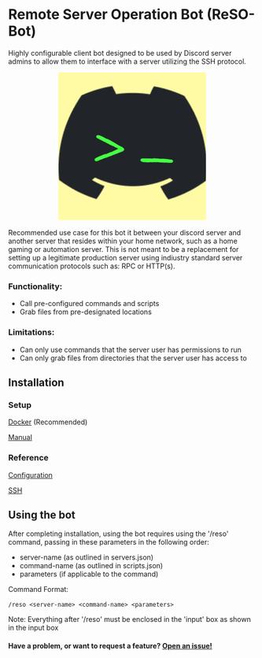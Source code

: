 # Remote Server Operation Bot (ReSO-Bot)

Highly configurable client bot designed to be used by Discord server admins to allow them to interface with a server utilizing the SSH protocol.

<p align="center">
  <img src="https://raw.githubusercontent.com/EvinRWatson/ReSO-Bot/master/ReSO_Bot_Logo.png" width="300" height="300"/>
</p>

Recommended use case for this bot it between your discord server and another server that resides within your home network, such as a home gaming or automation server. This is not meant to be a replacement for setting up a legitimate production server using indiustry standard server communication protocols such as: RPC or HTTP(s).

### Functionality:
- Call pre-configured commands and scripts
- Grab files from pre-designated locations

### Limitations:
- Can only use commands that the server user has permissions to run
- Can only grab files from directories that the server user has access to

## Installation

### Setup 

[Docker](/Docs/Docker_Install.MD) (Recommended)

[Manual](/Docs/Manual_Install.MD)

### Reference

[Configuration](/Docs/Configuration.MD)

[SSH](/Docs/SSH_Setup.MD)

## Using the bot

After completing installation, using the bot requires using the '/reso' command, passing in these parameters in the following order:

- server-name (as outlined in servers.json)
- command-name (as outlined in scripts.json)
- parameters (if applicable to the command)

Command Format:

    /reso <server-name> <command-name> <parameters>

Note: Everything after '/reso' must be enclosed in the 'input' box as shown in the input box

#### Have a problem, or want to request a feature? [Open an issue!](https://github.com/EvinRWatson/ReSO-Bot/issues/new)